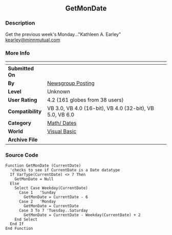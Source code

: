 ﻿<div align="center">

## GetMonDate


</div>

### Description

Get the previous week's Monday..."Kathleen A. Earley" <kearley@minnmutual.com>
 
### More Info
 


<span>             |<span>
---                |---
**Submitted On**   |
**By**             |[Newsgroup Posting](https://github.com/Planet-Source-Code/PSCIndex/blob/master/ByAuthor/newsgroup-posting.md)
**Level**          |Unknown
**User Rating**    |4.2 (161 globes from 38 users)
**Compatibility**  |VB 3\.0, VB 4\.0 \(16\-bit\), VB 4\.0 \(32\-bit\), VB 5\.0, VB 6\.0
**Category**       |[Math/ Dates](https://github.com/Planet-Source-Code/PSCIndex/blob/master/ByCategory/math-dates__1-37.md)
**World**          |[Visual Basic](https://github.com/Planet-Source-Code/PSCIndex/blob/master/ByWorld/visual-basic.md)
**Archive File**   |[](https://github.com/Planet-Source-Code/newsgroup-posting-getmondate__1-517/archive/master.zip)





### Source Code

```
Function GetMonDate (CurrentDate)
  'checks to see if CurrentDate is a Date datatype
  If VarType(CurrentDate) <> 7 Then
    GetMonDate = Null
  Else
    Select Case Weekday(CurrentDate)
      Case 1   'Sunday
        GetMonDate = CurrentDate - 6
      Case 2   'Monday
        GetMonDate = CurrentDate
      Case 3 To 7 'Tuesday..Saturday
        GetMonDate = CurrentDate - Weekday(CurrentDate) + 2
    End Select
  End If
End Function
```

